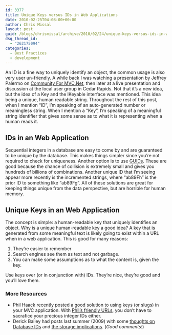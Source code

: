 ```yaml
---
id: 3377
title: Unique Keys versus IDs in Web Applications
date: 2010-02-25T04:08:00+00:00
author: Chris Missal
layout: post
guid: /blogs/chrismissal/archive/2010/02/24/unique-keys-versus-ids-in-web-applications.aspx
dsq_thread_id:
  - "262175094"
categories:
  - Best Practices
  - development
---
```

An ID is a fine way to uniquely identify an object, the common usage is also very user un-friendly. A while back I was watching a presentation by Jeffrey Palermo on <a href="http://www.c4mvc.net/" rel="nofollow">Community For MVC.Net</a>, then later at a live presentation and discussion at the local user group in Cedar Rapids. Not that it’s a new idea, but the idea of a Key and the IKeyable<T> interface was mentioned. This idea being a unique, human readable string. Throughout the rest of this post, when I mention “ID”, I’m speaking of an auto-generated number or meaningless string. When I mention a “Key”, I’m speaking of a meaningful string identifier that gives some sense as to what it is representing when a human reads it.

## IDs in an Web Application

Sequential integers in a database are easy to come by and are guaranteed to be unique by the database. This makes things simpler since you’re not required to check for uniqueness. Another option is to use [GUIDs](http://msdn.microsoft.com/en-us/library/system.guid.aspx). These are good because the chance of collision is extremely small and gives you hundreds of billions of combinations. Another unique ID that I’m seeing appear more recently is the incremented strings, where “ab89Fh” is the prior ID to something like “ab89Fg”. All of these solutions are great for keeping things unique from the data perspective, but are horrible for human memory.

## Unique Keys in an Web Application

The concept is simple: a human-readable key that uniquely identifies an object. Why is a unique human-readable key a good idea? A key that is generated from some meaningful text is likely going to exist within a URL when in a web application. This is good for many reasons:

  1. They’re easier to remember 
  2. Search engines see them as text and not garbage. 
  3. You can make some assumptions as to what the content is, given the key. 

Use keys over (or in conjunction with) IDs. They’re nice, they’re good and you’ll love them.

### More Resources

  * Phil Haack recently posted a good solution to using keys (or slugs) in your MVC application. With [Phil’s friendly URLs](http://haacked.com/archive/2010/02/21/manipulating-action-method-parameters.aspx), you don’t have to sacrafice your precious integer IDs either. 
  * Derick Bailey had posts last summer (2009) with some [thoughts on Database IDs](http://www.lostechies.com/blogs/derickbailey/archive/2009/07/14/database-id-int-vs-bigint-vs-guid.aspx) and [the storage implications](http://www.lostechies.com/blogs/derickbailey/archive/2009/07/15/storage-size-and-performance-implications-of-a-guid-pk.aspx). (_Good comments!_)